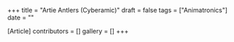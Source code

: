+++
title = "Artie Antlers (Cyberamic)"
draft = false
tags = ["Animatronics"]
date = ""

[Article]
contributors = []
gallery = []
+++